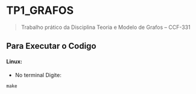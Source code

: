 # TP1_GRAFOS

> Trabalho prático da Disciplina Teoria e Modelo de Grafos – CCF-331

 ## Para Executar o Codigo 
 #### Linux:
- No terminal Digite:

```
make
```

